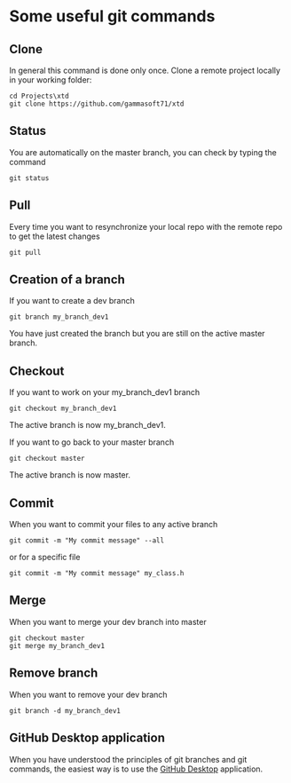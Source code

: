 # Some useful git commands

## Clone

In general this command is done only once.
Clone a remote project locally in your working folder:

```
cd Projects\xtd
git clone https://github.com/gammasoft71/xtd
```

## Status

You are automatically on the master branch, you can check by typing the command

```
git status
```

## Pull

Every time you want to resynchronize your local repo with the remote repo to get the latest changes

```
git pull
```

## Creation of a branch

If you want to create a dev branch 

```
git branch my_branch_dev1
```

You have just created the branch but you are still on the active master branch.

## Checkout

If you want to work on your my_branch_dev1 branch

```
git checkout my_branch_dev1
```

The active branch is now my_branch_dev1.

If you want to go back to your master branch

```
git checkout master
```

The active branch is now master.

## Commit

When you want to commit your files to any active branch

```
git commit -m "My commit message" --all
```

or for a specific file

```
git commit -m "My commit message" my_class.h
```

## Merge

When you want to merge your dev branch into master

```
git checkout master
git merge my_branch_dev1
```

## Remove branch

When you want to remove your dev branch

```
git branch -d my_branch_dev1
```

## GitHub Desktop application

When you have understood the principles of git branches and git commands, the easiest way is to use the [GitHub Desktop](https://desktop.github.com) application.

